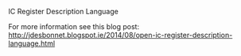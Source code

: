 IC Register Description Language

For more information see this blog post:
http://jdesbonnet.blogspot.ie/2014/08/open-ic-register-description-language.html



